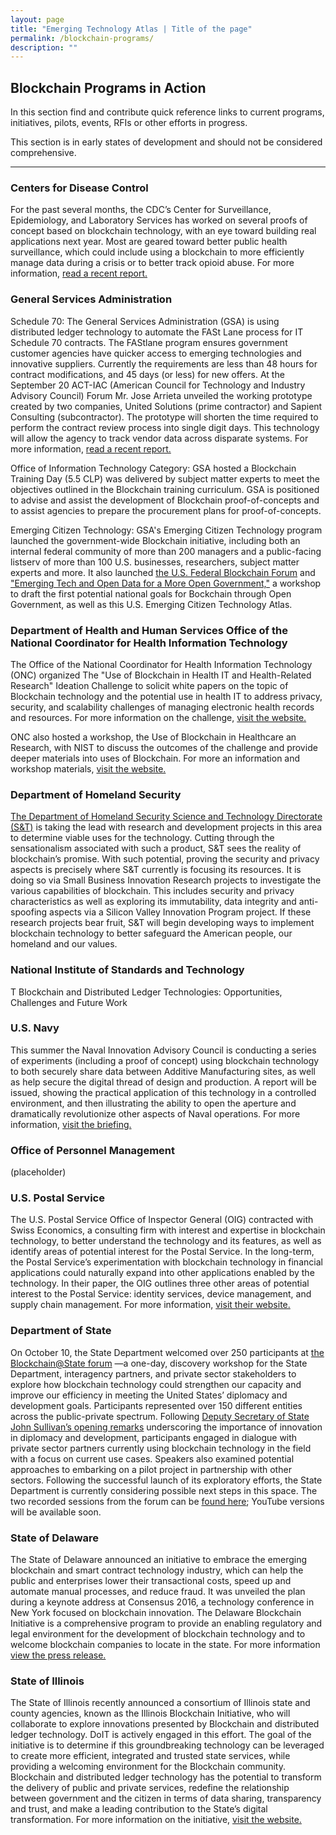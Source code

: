 ```yaml
---
layout: page
title: "Emerging Technology Atlas | Title of the page"
permalink: /blockchain-programs/
description: ""
---
```


## Blockchain Programs in Action

<p> In this section find and contribute quick reference links to current programs, initiatives, pilots, events, RFIs or other efforts in progress.</p>

<p> This section is in early states of development and should not be considered comprehensive.</p>

***

### Centers for Disease Control
For the past several months, the CDC’s Center for Surveillance, Epidemiology, and Laboratory Services has worked on several proofs of concept based on blockchain technology, with an eye toward building real applications next year. Most are geared toward better public health surveillance, which could include using a blockchain to more efficiently manage data during a crisis or to better track opioid abuse. For more information, <a href="https://www.technologyreview.com/s/608959/why-the-cdc-wants-in-on-blockchain/">read a recent report.</a>

### General Services Administration
Schedule 70: The General Services Administration (GSA) is using distributed ledger technology to automate the FASt Lane process for IT Schedule 70 contracts. The FAStlane program ensures government customer agencies have quicker access to emerging technologies and innovative suppliers. Currently the requirements are less than 48 hours for contract modifications, and 45 days (or less) for new offers. At the September 20 ACT-IAC (American Council for Technology and Industry Advisory Council) Forum Mr. Jose Arrieta unveiled the working prototype created by two companies, United Solutions (prime contractor) and Sapient Consulting (subcontractor). The prototype will shorten the time required to perform the contract review process into single digit days. This technology will allow the agency to track vendor data across disparate systems. For more information, <a href="https://fcw.com/blogs/lectern/2017/10/comment-kelman-gsa-blockchain.aspx">read a recent report.</a>

Office of Information Technology Category: GSA hosted a Blockchain Training Day (5.5 CLP) was delivered by subject matter experts to meet the objectives outlined in the Blockchain training curriculum. GSA is positioned to advise and assist the development of Blockchain proof-of-concepts and to assist agencies to prepare the procurement plans for proof-of-concepts. 

Emerging Citizen Technology: GSA's Emerging Citizen Technology program launched the government-wide Blockchain initiative, including both an internal federal community of more than 200 managers and a public-facing listserv of more than 100 U.S. businesses, researchers, subject matter experts and more. It also launched <a href="https://gsa.github.io/emerging-technology-atlas/blockchain-forum/">the U.S. Federal Blockchain Forum</a> and <a href="https://gsa.github.io/emerging-technology-atlas/blockchain-workshop/">"Emerging Tech and Open Data for a More Open Government,"</a> a workshop to draft the first potential national goals for Bockchain through Open Government, as well as this U.S. Emerging Citizen Technology Atlas.</p> 

### Department of Health and Human Services Office of the National Coordinator for Health Information Technology
The Office of the National Coordinator for Health Information Technology (ONC) organized The "Use of Blockchain in Health IT and Health-Related Research" Ideation Challenge to solicit white papers on the topic of Blockchain technology and the potential use in health IT to address privacy, security, and scalability challenges of managing electronic health records and resources. For more information on the challenge, <a href="https://www.healthit.gov/newsroom/blockchain-challenge">visit the website.</a> </p>  

<p> ONC also hosted a workshop, the Use of Blockchain in Healthcare an Research, with NIST to discuss the outcomes of the challenge and provide deeper materials into uses of Blockchain. For more an information and workshop materials, <a href="https://oncprojectracking.healthit.gov/wiki/display/TechLabI/Use+of+Blockchain+in+Healthcare+and+Research+Workshop"> visit the website.</a> </p>

### Department of Homeland Security 
<a href="https://www.dhs.gov/science-and-technology/news/2017/01/10/snapshot-blockchain-technology-explored-homeland-security">The Department of Homeland Security Science and Technology Directorate (S&T)</a> is taking the lead with research and development projects in this area to determine viable uses for the technology. Cutting through the sensationalism associated with such a product, S&T sees the reality of blockchain’s promise. With such potential, proving the security and privacy aspects is precisely where S&T currently is focusing its resources. It is doing so via Small Business Innovation Research projects to investigate the various capabilities of blockchain. This includes security and privacy characteristics as well as exploring its immutability, data integrity and anti-spoofing aspects via a Silicon Valley Innovation Program project. If these research projects bear fruit, S&T will begin developing ways to implement blockchain technology to better safeguard the American people, our homeland and our values.</p>

### National Institute of Standards and Technology
<p>T Blockchain and Distributed Ledger Technologies: Opportunities, Challenges and Future Work </p>

### U.S. Navy
This summer the Naval Innovation Advisory Council is conducting a series of experiments (including a proof of concept) using blockchain technology to both securely share data between Additive Manufacturing sites, as well as help secure the digital thread of design and production. A report will be issued, showing the practical application of this technology in a controlled environment, and then illustrating the ability to open the aperture and dramatically revolutionize other aspects of Naval operations. For more information, <a href="http://www.secnav.navy.mil/innovation/Pages/2017/06/BlockChain.aspx">visit the briefing.</a>  

### Office of Personnel Management

(placeholder)

### U.S. Postal Service
The U.S. Postal Service Office of Inspector General (OIG) contracted with Swiss Economics, a consulting firm with interest and expertise in blockchain technology, to better understand the technology and its features, as well as identify areas of potential interest for the Postal Service. In the long-term, the Postal Service’s experimentation with blockchain technology in financial applications could naturally expand into other applications enabled by the technology. In their paper, the OIG outlines three other areas of potential interest to the Postal Service: identity services, device management, and supply chain management. For more information, <a href="https://www.uspsoig.gov/sites/default/files/document-library-files/2016/RARC-WP-16-001.pdf">visit their website.</a>  

### Department of State 

<p> On October 10, the State Department welcomed over 250 participants at <a href="https://www.eventbrite.com/e/blockchainstate-distributed-ledger-technologies-for-diplomacy-and-development-tickets-37669091266">the Blockchain@State forum</a> —a one-day, discovery workshop for the State Department, interagency partners, and private sector stakeholders to explore how blockchain technology could strengthen our capacity and improve our efficiency in meeting the United States’ diplomacy and development goals.  Participants represented over 150 different entities across the public-private spectrum.  Following <a href="https://www.youtube.com/watch?v=iMLhtdAiGq8">Deputy Secretary of State John Sullivan’s opening remarks</a> underscoring the importance of innovation in diplomacy and development, participants engaged in dialogue with private sector partners currently using blockchain technology in the field with a focus on current use cases.  Speakers also examined potential approaches to embarking on a pilot project in partnership with other sectors.  Following the successful launch of its exploratory efforts, the State Department is currently considering possible next steps in this space.  The two recorded sessions from the forum can be <a href="https://www.facebook.com/pg/GPAtState/videos/?ref=page_internal">found here</a>; YouTube versions will be available soon.</p>

### State of Delaware 
The State of Delaware announced an initiative to embrace the emerging blockchain and smart contract technology industry, which can help the public and enterprises lower their transactional costs, speed up and automate manual processes, and reduce fraud. It was unveiled the plan during a keynote address at Consensus 2016, a technology conference in New York focused on blockchain innovation. The Delaware Blockchain Initiative is a comprehensive program to provide an enabling regulatory and legal environment for the development of blockchain technology and to welcome blockchain companies to locate in the state. For more information <a href="https://www.prnewswire.com/news-releases/governor-markell-launches-delaware-blockchain-initiative-300260672.html">view the press release.</a> 

### State of Illinois 

<p> The State of Illinois recently announced a consortium of Illinois state and county agencies, known as the Illinois Blockchain Initiative, who will collaborate to explore innovations presented by Blockchain and distributed ledger technology. DoIT is actively engaged in this effort. The goal of the initiative is to determine if this groundbreaking technology can be leveraged to create more efficient, integrated and trusted state services, while providing a welcoming environment for the Blockchain community. Blockchain and distributed ledger technology has the potential to transform the delivery of public and private services, redefine the relationship between government and the citizen in terms of data sharing, transparency and trust, and make a leading contribution to the State’s digital transformation. For more information on the initiative, <a href="https://www2.illinois.gov/sites/doit/Pages/BlockChainInitiative.aspx">visit the website.</a>


